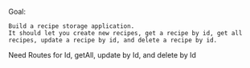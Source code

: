 Goal:

    Build a recipe storage application. 
    It should let you create new recipes, get a recipe by id, get all recipes, update a recipe by id, and delete a recipe by id.

Need Routes for Id, getAll, update by Id, and delete by Id

